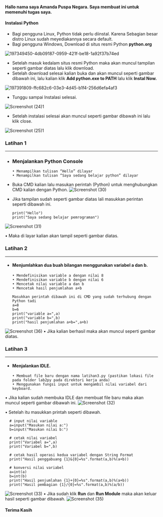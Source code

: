 #### Hallo nama saya Amanda Puspa Negara. Saya membuat ini untuk memenuhi tugas saya.

#### Instalasi Python

- Bagi pengguna Linux, Python tidak perlu diinstal. Karena Sebagian besar distro Linux sudah meyediakannya secara default.
-  Bagi pengguna Windows, Download di situs resmi Python **python.org**

![197349450-4db09187-0959-421f-be18-1a92f37b74ed](https://user-images.githubusercontent.com/115678845/197404275-52a7d622-4dc5-4ae5-bb8e-33dc2bb633a3.jpg)
- Setelah masuk kedalam situs resmi Python maka akan muncul tampilan seperti gambar diatas lalu klik download.
- Setelah download selesai kalian buka dan akan muncul seperti gambar dibawah ini, lalu kalian klik  **Add python.exe to PATH** lalu klik **Instal Now.**

![197391809-ffc682c6-03e3-4d45-b1f4-256d6efa4af3](https://user-images.githubusercontent.com/115678845/197404397-39730bae-9c39-46ba-a2c1-8cfd609b7dff.png)

- Tunggu sampai Instalasi selesai.

![Screenshot (24)1](https://user-images.githubusercontent.com/115678845/197404482-9593b6f7-6fe0-42f5-8698-dc06fb9a0dec.png)

- Setelah instalasi selesai akan muncul seperti gambar dibawah ini lalu klik close.

![Screenshot (25)1](https://user-images.githubusercontent.com/115678845/197404547-324afe4f-8d10-4e0a-b98f-784f50a6a177.png)
### Latihan 1
_____________________________________________________________________________________________

- ### Menjalankan Python Console

      • Menampilkan tulisan “Hello” dilayar
      • Menampilkan tulisan “Saya sedang belajar python” dilayar
- Buka CMD kalian lalu masukan perintah (Python) untuk menghubungkan CMD kalian dengan Python.
![Screenshot (30)](https://user-images.githubusercontent.com/115678845/197405339-5830b3a2-9fc1-4ab0-9fc4-58706a5954f9.png)
- Jika tampilan sudah seperti gambar diatas lali masukkan perintan seperti dibawah ini.

      print("Hello")
      print("Saya sedang belajar pemrograman")
      
![Screenshot (31)](https://user-images.githubusercontent.com/115678845/197405913-cfae644d-437c-4a8e-a43b-bf4087fc7b58.png)
      
• Maka di layar kalian akan tampil seperti gambar diatas.
### Latihan 2
_________________________________________________________________________________________
- #### Menjumlahkan dua buah bilangan menggunakan variabel a dan b.


      • Mendefinisikan variable a dengan nilai 8
      • Mendefinisikan variable b dengan nilai 6 
      • Mencetak nilai variable a dan b
      • Mencetak hasil penjumlahan a+b

      Masukkan perintah dibawah ini di CMD yang sudah terhubung dengan Python tadi
      a=8
      b=6
      print("variable a=",a)
      print("variable b=",b)
      print("hasil penjumlahan a+b=",a+b)

![Screenshot (36)](https://user-images.githubusercontent.com/115678845/197406279-9e1dec35-4d01-4416-807c-f94851aa632d.png)
• Jika kalian berhasil maka akan muncul seperti gambar diatas.
### Latihan 3
_____________________________________________________________________________________________
- #### Menjalankan IDLE.

      • Membuat file baru dengan nama latihan3.py (pastikan lokasi file pada folder lab2py pada direktori kerja anda)
      • Menggunakan fungsi input untuk mengambil nilai variabel dari keyboard.

• Jika kalian sudah membuka IDLE dan membuat file baru maka akan muncul seperti gambar dibawah ini.
![Screenshot (32)](https://user-images.githubusercontent.com/115678845/197406424-c8c56108-dd68-4e4e-b845-0cf990a6ebce.png)

• Setelah itu masukkan printah seperti dibawah.

      # input nilai variable
      a=input("Masukan nilai a:")
      b=input("Masukan nilai b:")

      # cetak nilai variabel
      print("Variabel a=",a)
      print("Variabel b=",b)

      # cetak hasil operasi kedua variabel dengan String Format
      print("Hasil penggabuang {1}&{0}=%s".format(a,b)%(a+b))

      # konversi nilai variabel
      a=int(a)
      b=int(b)
      print("Hasil penjumlahan {1}+{0}=%s".format(a,b)%(a+b))
      print("Hasil pembagian {1}/{0}=%s".format(a,b)%(a/b))

![Screenshot (33)](https://user-images.githubusercontent.com/115678845/197406481-a87064b8-263a-4735-a6b6-d92091e9f6e2.png)
• Jika sudah klik **Run** dan **Run Module** maka akan keluar hasil seperti gambar dibawah.
![Screenshot (35)](https://user-images.githubusercontent.com/115678845/197406536-b2126f66-b5dc-4a2a-9192-635d6c4032cb.png)
#### Terima Kasih
